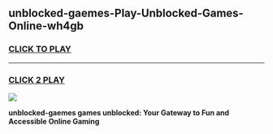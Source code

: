 
## unblocked-gaemes-Play-Unblocked-Games-Online-wh4gb
<h3>
<a href="https://premium76.site?title=unblocked-gaemes&ref=25A">CLICK TO PLAY</a></h3>
<hr>

<h3>
<a href="https://premium76.site?title=unblocked-gaemes&ref=25A">CLICK 2 PLAY</a>
  
</h3>

<a href="https://premium76.site?title=unblocked-gaemes&ref=25A"><img src="https://clearcache.store/games.png"></a>


**unblocked-gaemes games unblocked: Your Gateway to Fun and Accessible Online Gaming**
